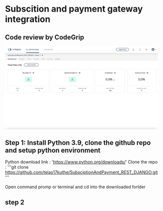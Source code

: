 # Subscition and payment gateway integration

## Code review by CodeGrip

![Review](/Images/codegrip_review.png)


## Step 1: Install Python 3.9, clone the github repo and setup python environment

Python download link : 'https://www.python.org/downloads/'
Clone the repo : '''git clone https://github.com/tejas17kuthe/SubsciptionAndPayment_REST_DJANGO.git'''

Open command promp or terminal and cd into the downloaded forlder


## step 2
